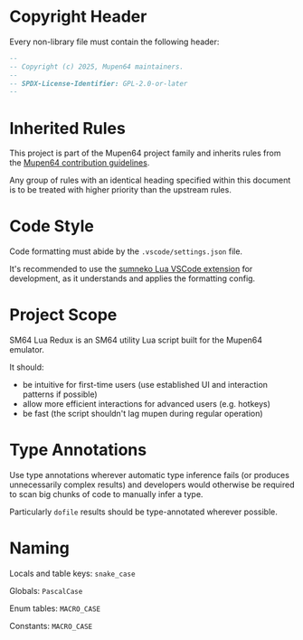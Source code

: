 # Copyright Header

Every non-library file must contain the following header:

```lua
--
-- Copyright (c) 2025, Mupen64 maintainers.
--
-- SPDX-License-Identifier: GPL-2.0-or-later
--
```

# Inherited Rules

This project is part of the Mupen64 project family and inherits rules from the [Mupen64 contribution guidelines](https://github.com/mkdasher/mupen64-rr-lua-/wiki/Contributing).

Any group of rules with an identical heading specified within this document is to be treated with higher priority than the upstream rules.

# Code Style

Code formatting must abide by the `.vscode/settings.json` file.

It's recommended to use the [sumneko Lua VSCode extension](https://marketplace.visualstudio.com/items?itemName=sumneko.lua) for development, as it understands and applies the formatting config.

# Project Scope

SM64 Lua Redux is an SM64 utility Lua script built for the Mupen64 emulator.

It should:

- be intuitive for first-time users (use established UI and interaction patterns if possible)
- allow more efficient interactions for advanced users (e.g. hotkeys)
- be fast (the script shouldn't lag mupen during regular operation)

# Type Annotations

Use type annotations wherever automatic type inference fails (or produces unnecessarily complex results) and developers would otherwise be required to scan big chunks of code to manually infer a type.

Particularly `dofile` results should be type-annotated wherever possible.

# Naming

Locals and table keys: `snake_case`

Globals: `PascalCase`

Enum tables: `MACRO_CASE`

Constants: `MACRO_CASE`
